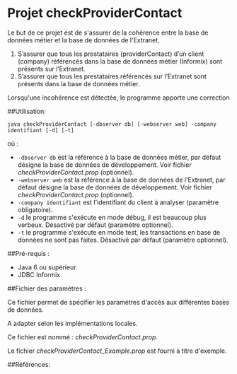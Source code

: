 # Projet checkProviderContact

Le but de ce projet est de s'assurer de la cohérence entre la base de données métier et la base de données de l'Extranet.

1) S’assurer que tous les prestataires (providerContact) d’un client (company) référencés dans la base de données métier (Informix) sont présents sur l’Extranet.
2) S’assurer que tous les prestataires référencés sur l’Extranet sont présents dans la base de données métier.

Lorsqu'une incohérence est détectée, le programme apporte une correction

##Utilisation:
```
java checkProviderContact [-dbserver db] [-webserver web] -company identifiant [-d] [-t] 
```
où :
* ```-dbserver db``` est la référence à la base de données métier, par défaut désigne la base de données de développement. Voir fichier *checkProviderContact.prop* (optionnel).
* ```-webserver web``` est la référence à la base de données de l'Extranet, par défaut désigne la base de données de développement. Voir fichier *checkProviderContact.prop* (optionnel).
* ```-company identifiant``` est l'identifiant du client à analyser (paramètre obligatoire).
* ```-d``` le programme s'exécute en mode débug, il est beaucoup plus verbeux. Désactivé par défaut (paramètre optionnel).
* ```-t``` le programme s'exécute en mode test, les transactions en base de données ne sont pas faites. Désactivé par défaut (paramètre optionnel).

##Pré-requis :
- Java 6 ou supérieur.
- JDBC Informix

##Fichier des paramètres : 

Ce fichier permet de spécifier les paramètres d'accès aux différentes bases de données.

A adapter selon les implémentations locales.

Ce fichier est nommé : *checkProviderContact.prop*.

Le fichier *checkProviderContact_Example.prop* est fourni à titre d'exemple.

##Références:

